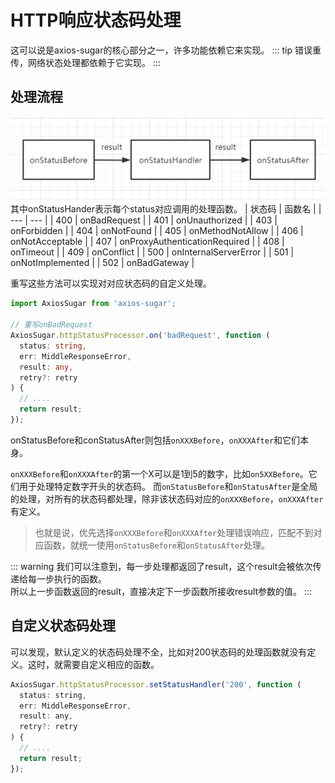 # HTTP响应状态码处理
这可以说是axios-sugar的核心部分之一，许多功能依赖它来实现。
::: tip
错误重传，网络状态处理都依赖于它实现。
:::

## 处理流程
![http_status_process.png](../../assets/http_status_process.png)  
其中onStatusHander表示每个status对应调用的处理函数。
| 状态码 | 函数名 |
| --- | --- |
| 400 | onBadRequest |
| 401 | onUnauthorized |
| 403 | onForbidden |
| 404 | onNotFound |
| 405 | onMethodNotAllow |
| 406 | onNotAcceptable |
| 407 | onProxyAuthenticationRequired |
| 408 | onTimeout |
| 409 | onConflict |
| 500 | onInternalServerError |
| 501 | onNotImplemented |
| 502 | onBadGateway |

重写这些方法可以实现对对应状态码的自定义处理。
```ts
import AxiosSugar from 'axios-sugar';

// 重写onBadRequest
AxiosSugar.httpStatusProcessor.on('badRequest', function (
  status: string,
  err: MiddleResponseError,
  result: any,
  retry?: retry
) {
  // ....
  return result;
});

```
onStatusBefore和conStatusAfter则包括`onXXXBefore`，`onXXXAfter`和它们本身。

`onXXXBefore`和`onXXXAfter`的第一个X可以是1到5的数字，比如`on5XXBefore`。它们用于处理特定数字开头的状态码。
而`onStatusBefore`和`onStatusAfter`是全局的处理，对所有的状态码都处理，除非该状态码对应的`onXXXBefore`，`onXXXAfter`有定义。  

> 也就是说，优先选择`onXXXBefore`和`onXXXAfter`处理错误响应，匹配不到对应函数，就统一使用`onStatusBefore`和`onStatusAfter`处理。

::: warning
我们可以注意到，每一步处理都返回了result，这个result会被依次传递给每一步执行的函数。  
所以上一步函数返回的result，直接决定下一步函数所接收result参数的值。
:::
## 自定义状态码处理
可以发现，默认定义的状态码处理不全，比如对200状态码的处理函数就没有定义。这时，就需要自定义相应的函数。
```js
AxiosSugar.httpStatusProcessor.setStatusHandler('200', function (
  status: string,
  err: MiddleResponseError,
  result: any,
  retry?: retry
) {
  // ....
  return result;
});
```